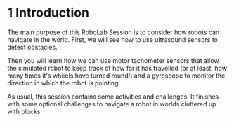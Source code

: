 # 1 Introduction


The main purpose of this RoboLab Session is to consider how robots can navigate in the world. First, we will see how to use ultrasound sensors to detect obstacles.

Then you will learn how we can use motor tachometer sensors that allow the simulated robot to keep track of how far it has travelled (or at least, how many times it's wheels have turned round!) and a gyroscope to monitor the direction in which the robot is pointing.

As usual, this session contains some activities and challenges. It finishes with some optional challenges to navigate a robot in worlds cluttered up with blocks.

